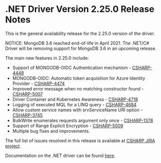 # .NET Driver Version 2.25.0 Release Notes

This is the general availability release for the 2.25.0 version of the driver.

NOTICE: MongoDB 3.6 reached end-of-life in April 2021. The .NET/C# Driver will be removing support for MongoDB 3.6 in an upcoming release.

The main new features in 2.25.0 include:
+ Support of MONGODB-OIDC Authentication mechanism - [CSHARP-4448](https://jira.mongodb.org/browse/CSHARP-4448)
+ MONGODB-OIDC: Automatic token acquisition for Azure Identity Provider - [CSHARP-4474](https://jira.mongodb.org/browse/CSHARP-4474)
+ Improved error message when no matching constructor found - [CSHARP-5007](https://jira.mongodb.org/browse/CSHARP-5007)
+ Driver Container and Kubernetes Awareness - [CSHARP-4718](https://jira.mongodb.org/browse/CSHARP-4718)
+ Logging of executed MQL for a LINQ query - [CSHARP-4684](https://jira.mongodb.org/browse/CSHARP-4684)
+ Allow custom service names with srvServiceName URI option - [CSHARP-3745](https://jira.mongodb.org/browse/CSHARP-3745)
+ BulkWrite enumerates requests argument only once - [CSHARP-1378](https://jira.mongodb.org/browse/CSHARP-1378)
+ Support of Range Explicit Encryption - [CSHARP-5009](https://jira.mongodb.org/browse/CSHARP-5009)
+ Multiple bug fixes and improvements.

The full list of issues resolved in this release is available at [CSHARP JIRA project](https://jira.mongodb.org/issues/?jql=project%20%3D%20CSHARP%20AND%20fixVersion%20%3D%202.25.0%20ORDER%20BY%20key%20ASC).

Documentation on the .NET driver can be found [here](https://www.mongodb.com/docs/drivers/csharp/v2.25/).
